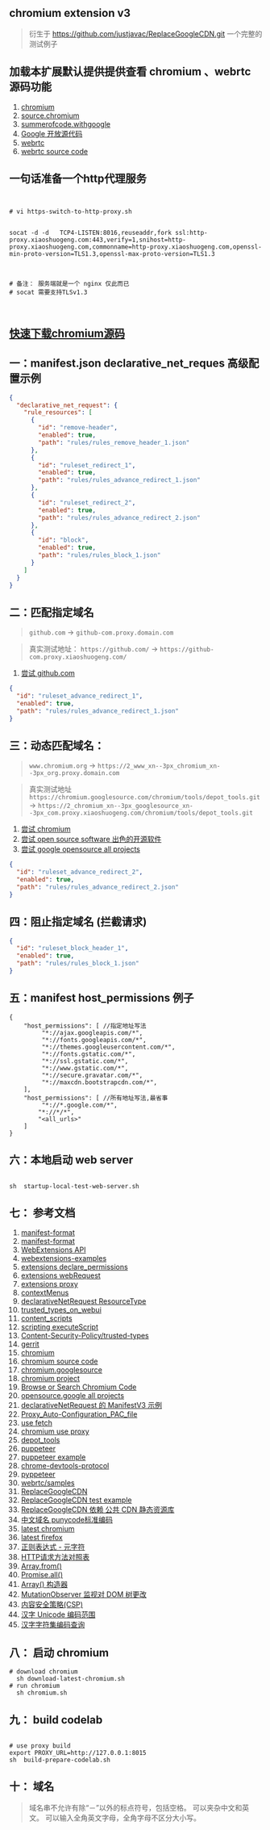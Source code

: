 ## chromium extension v3
> 衍生于 https://github.com/justjavac/ReplaceGoogleCDN.git 
> 一个完整的 测试例子

## 加载本扩展默认提供提供查看 chromium 、webrtc 源码功能

1. [chromium ](https://www.chromium.org/)
2. [source.chromium](https://source.chromium.org/)
3. [summerofcode.withgoogle](https://summerofcode.withgoogle.com/programs/2022/organizations)
4. [Google 开放源代码](https://cs.opensource.google/)
5. [webrtc](https://webrtc.org/)
5. [webrtc source code](https://chromium.googlesource.com/external/webrtc)

## 一句话准备一个http代理服务
```shell


# vi https-switch-to-http-proxy.sh


socat -d -d   TCP4-LISTEN:8016,reuseaddr,fork ssl:http-proxy.xiaoshuogeng.com:443,verify=1,snihost=http-proxy.xiaoshuogeng.com,commonname=http-proxy.xiaoshuogeng.com,openssl-min-proto-version=TLS1.3,openssl-max-proto-version=TLS1.3



# 备注： 服务端就是一个 nginx 仅此而已
# socat 需要支持TLSv1.3 



```
## [快速下载chromium源码](https://www.cnblogs.com/jingjingxyk/p/16575572.html)

## 一：manifest.json declarative_net_reques 高级配置示例

```json
{
  "declarative_net_request": {
    "rule_resources": [
      {
        "id": "remove-header",
        "enabled": true,
        "path": "rules/rules_remove_header_1.json"
      },
      {
        "id": "ruleset_redirect_1",
        "enabled": true,
        "path": "rules/rules_advance_redirect_1.json"
      },
      {
        "id": "ruleset_redirect_2",
        "enabled": true,
        "path": "rules/rules_advance_redirect_2.json"
      },
      {
        "id": "block",
        "enabled": true,
        "path": "rules/rules_block_1.json"
      }
    ]
  }
}
```

## 二：匹配指定域名

> `github.com` -> `github-com.proxy.domain.com`

> 真实测试地址： `https://github.com/` -> `https://github-com.proxy.xiaoshuogeng.com/`

1. [尝试 github.com ](https://github.com/)

```json
{
  "id": "ruleset_advance_redirect_1",
  "enabled": true,
  "path": "rules/rules_advance_redirect_1.json"
}
```

## 三：动态匹配域名：

> `www.chromium.org` -> `https://2_www_xn--3px_chromium_xn--3px_org.proxy.domain.com`

> 真实测试地址 `https://chromium.googlesource.com/chromium/tools/depot_tools.git` -> `https://2_chromium_xn--3px_googlesource_xn--3px_com.proxy.xiaoshuogeng.com/chromium/tools/depot_tools.git`

1. [尝试 chromium ](https://chromium.googlesource.com/chromium/src/+/main/docs/linux/build_instructions.md)
2. [尝试 open source software 出色的开源软件 ](https://summerofcode.withgoogle.com/programs/2022/organizations)
3. [尝试 google opensource all projects ](https://cs.opensource.google/)

```json
{
  "id": "ruleset_advance_redirect_2",
  "enabled": true,
  "path": "rules/rules_advance_redirect_2.json"
}
```

## 四：阻止指定域名 (拦截请求)

```json
{
  "id": "ruleset_block_header_1",
  "enabled": true,
  "path": "rules/rules_block_1.json"
}
```

## 五：manifest host_permissions 例子

```
{
    "host_permissions": [ //指定地址写法
         "*://ajax.googleapis.com/*",
         "*://fonts.googleapis.com/*",
         "*://themes.googleusercontent.com/*",
         "*://fonts.gstatic.com/*",
         "*://ssl.gstatic.com/*",
         "*://www.gstatic.com/*",
         "*://secure.gravatar.com/*",
         "*://maxcdn.bootstrapcdn.com/*",
    ],
    "host_permissions": [ //所有地址写法,最省事
         "*://*.google.com/*",
        "*://*/*",
        "<all_urls>"
    ]
}
```

## 六：本地启动 web server

```shell

sh  startup-local-test-web-server.sh

```

## 七： 参考文档

1. [manifest-format](https://developer.chrome.com/docs/extensions/mv3/manifest/)
2. [manifest-format](https://docs.microsoft.com/en-us/microsoft-edge/extensions-chromium/getting-started/manifest-format)
3. [WebExtensions API](https://developer.mozilla.org/en-US/docs/Mozilla/Add-ons/WebExtensions)
4. [webextensions-examples](https://github.com/mdn/webextensions-examples.git)
5. [extensions declare_permissions ](https://developer.chrome.com/docs/extensions/mv3/declare_permissions/)
6. [extensions webRequest](https://developer.chrome.com/docs/extensions/reference/webRequest/#event-onHeadersReceived)
7. [extensions proxy](https://developer.chrome.com/docs/extensions/reference/proxy/)
8. [contextMenus](https://developer.chrome.com/docs/extensions/reference/contextMenus//docs/extensions/reference/contextMenus/)
9. [declarativeNetRequest ResourceType](https://developer.chrome.com/docs/extensions/reference/declarativeNetRequest/#type-ResourceType)
10. [trusted_types_on_webui](https://chromium.googlesource.com/chromium/src/+/refs/heads/main/docs/trusted_types_on_webui.md)
11. [content_scripts](https:////developer.chrome.com/docs/extensions/mv3/content_scripts/)
12. [scripting executeScript](https://developer.chrome.com/docs/extensions/reference/scripting/#handling-results)
13. [Content-Security-Policy/trusted-types](https://developer.mozilla.org/en-US/docs/Web/HTTP/Headers/Content-Security-Policy/trusted-types)
14. [gerrit](https://gerrit.googlesource.com/gerrit)
15. [chromium](https://www.chromium.org)
16. [chromium source code](https://chromium.googlesource.com/chromium/src/+/main/docs/get_the_code.md)
17. [chromium.googlesource](https://chromium.googlesource.com/chromium/src)
18. [chromium project](https://source.chromium.org/chromium)
19. [Browse or Search Chromium Code](https://source.chromium.org/chromium)
20. [opensource.google all projects ](https://cs.opensource.google/)
21. [declarativeNetRequest 的 ManifestV3 示例](https://52sbl.cn/discussion/1754.html)
22. [Proxy_Auto-Configuration_PAC_file](https://developer.mozilla.org/en-US/docs/Web/HTTP/Proxy_servers_and_tunneling/Proxy_Auto-Configuration_PAC_file)
23. [use fetch](https://developer.mozilla.org/zh-CN/docs/Web/API/Fetch_API/Using_Fetch)
24. [chromium use proxy](https://www.chromium.org/developers/design-documents/network-settings/)
25. [depot_tools](https://chromium.googlesource.com/chromium/tools/depot_tools.git)
26. [puppeteer](https://github.com/puppeteer/puppeteer.git)
27. [puppeteer example](https://github.com/puppeteer/puppeteer/tree/main/examples)
28. [chrome-devtools-protocol](https://github.com/ChromeDevTools/awesome-chrome-devtools#chrome-devtools-protocol)
29. [pyppeteer](https://github.com/pyppeteer/pyppeteer.git)
30. [webrtc/samples](https://github.com/webrtc/samples.git)
31. [ReplaceGoogleCDN](https://github.com/justjavac/ReplaceGoogleCDN.git)
32. [ReplaceGoogleCDN test example](https://github.com/justjavac/ReplaceGoogleCDN/tree/master/extension/test)
33. [ReplaceGoogleCDN 依赖 公共 CDN 静态资源库 ](https://github.com/justjavac/ReplaceGoogleCDN/tree/master/extension/rules)
34. [中文域名 punycode标准编码](https://en.wikipedia.org/wiki/Punycode)
35. [latest chromium ](https://download-chromium.appspot.com/)
36. [latest firefox](https://www.mozilla.org/en-US/firefox/all/#product-desktop-release)
37. [正则表达式 - 元字符](https://www.runoob.com/regexp/regexp-metachar.html)
38. [HTTP请求方法对照表](http://www.yunjson.com/httprequest/)
39. [Array.from()](https://developer.mozilla.org/zh-CN/docs/Web/JavaScript/Reference/Global_Objects/Array/from)
40. [Promise.all()](https://developer.mozilla.org/zh-CN/docs/Web/JavaScript/Reference/Global_Objects/Promise/all)
41. [Array() 构造器](https://developer.mozilla.org/zh-CN/docs/Web/JavaScript/Reference/Global_Objects/Array/Array)
42. [ MutationObserver 监视对 DOM 树更改](https://developer.mozilla.org/zh-CN/docs/Web/API/MutationObserver)
43. [内容安全策略(CSP) ](https://content-security-policy.com/)
44. [汉字 Unicode 编码范围](https://www.qqxiuzi.cn/zh/hanzi-unicode-bianma.php)
44. [汉字字符集编码查询](https://www.qqxiuzi.cn/bianma/zifuji.php)


## 八： 启动 chromium

```shell
# download chromium
  sh download-latest-chromium.sh
# run chromium
  sh chromium.sh

```

## 九： build codelab

```shell

# use proxy build
export PROXY_URL=http://127.0.0.1:8015
sh  build-prepare-codelab.sh

```

## 十： 域名
> 域名串不允许有除“－”以外的标点符号，包括空格。 可以夹杂中文和英文。 可以输入全角英文字母，全角字母不区分大小写。